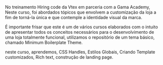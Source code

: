 No treinamento Hiring code da Vtex em parceria com a Gama Academy, Neste curso, foi abordados tópicos que envolvem a customização da loja a fim de torná-la única e que contemple a identidade visual da marca.

É importante frisar que este é um de vários cursos elaborados com o intuito de apresentar todos os conceitos necessários para o desenvolvimento de uma loja totalmente funcional, utilizamos o repositório de um tema básico, chamado Minimum Boilerplate Theme.

neste curso, aprendemos, CSS Handles, Estilos Globais, Criando Template customizados, Rich text, construção de landing page.